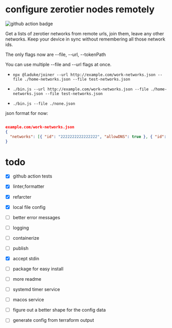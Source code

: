 # configure zerotier nodes remotely
![github action badge](https://github.com/laduke/joiner/actions/workflows/node.js.yml/badge.svg)

Get a lists of zerotier networks from remote urls, join them, leave any other networks. Keep your device in sync without remembering all those network ids. 

The only flags now are --file, --url, --tokenPath

You can use multiple --file and --url flags at once.

- `npx @laduke/joiner --url http://example.com/work-networks.json --file ./home-networks.json --file test-networks.json`

- `./bin.js --url http://example.com/work-networks.json --file ./home-networks.json --file test-networks.json`
- `./bin.js --file ./none.json`

json format for now:

``` json

example.com/work-networks.json
{
  "networks": [{ "id": "2222222222222222", "allowDNS": true }, { "id": "4444444444444444" }]
}
```


# todo
- [x] github action tests
- [x] linter,formatter
- [x] refarcter
- [x] local file config
- [ ] better error messages
- [ ] logging
- [ ] containerize
- [ ] publish
- [x] accept stdin
- [ ] package for easy install
- [ ] more readme
- [ ] systemd timer service
- [ ] macos service
- [ ] figure out a better shape for the config data
- [ ] generate config from terraform output


